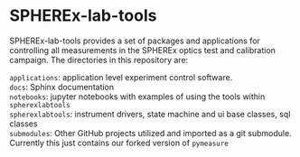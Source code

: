 # SPHEREx-lab-tools

SPHEREx-lab-tools provides a set of packages and applications for controlling all measurements
in the SPHEREx optics test and calibration campaign. The directories in this repository are:

`applications`: application level experiment control software.  
`docs`: Sphinx documentation  
`notebooks`: jupyter notebooks with examples of using the tools within `spherexlabtools`  
`spherexlabtools`: instrument drivers, state machine and ui base classes, sql classes  
`submodules`: Other GitHub projects utilized and imported as a git submodule. Currently this just contains our forked version of `pymeasure`


